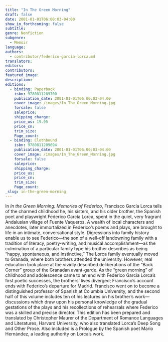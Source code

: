 ```yaml
---
title: "In The Green Morning"
draft: false
date: 2001-01-01T06:00:03-04:00
show_in_forthcoming: false
subtitle:
genre: Nonfiction
subgenre:
  - Memoir
language:
authors:
  - contributor/federico-garcia-lorca.md
translators:
editors:
contributors:
featured_image:
description:
editions:
  - binding: Paperback
    isbn: 9780811209700
    publication_date: 2001-01-01T06:00:03-04:00
    cover_image: /images/In_The_Green_Morning.jpg
    forsale: false
    saleprice:
    shipping_charge:
    price_us: 19.95
    price_cn:
    trim_size:
    Page_count:
  - binding: Clothbound
    isbn: 9780811209694
    publication_date: 2001-01-01T06:00:03-04:00
    cover_image: /images/In_The_Green_Morning.jpg
    forsale: false
    saleprice:
    shipping_charge:
    price_us:
    price_cn:
    trim_size:
    Page_count:
_slug: in-the-green-morning
---
```


In _In the Green Morning: Memories of Federico_, Francisco García Lorca tells of the charmed childhood he, his sisters, and his older brother, the Spanish poet and playwright Federico García Lorca, spent in the quiet, very fragrant Andalusian village of Fuente Vaqueros. A wealth of local characters and anecdotes, later immortalized in Federico’s poems and plays, are brought to life in an intimate, conversational style. Digressions into family history enable us to see Federico—the son of a well-off landowning family with a tradition of literacy, poetry-writing, and musical accomplishment—as the culmination of a particular family type his brother describes as being “happy, spontaneous, and instinctive,” The Lorca family eventually moved to Granada, where both brothers attended the university. However, real education took place at the vividly described deliberations of the “Back Corner” group of the Granadan avant-garde. As the “green morning” of childhood and adolescence came to an end with Federico García Lorca’s first poetic successes, the brothers’ lives diverged; Francisco’s account ends with Federico’s departure for Madrid. Francisco went on to become a distinguished professor of Spanish at Columbia University, and the second half of this volume includes ten of his lectures on his brother’s work—discussions which draw upon his personal knowledge of the gradual gestations of the plays and his recollections of rehearsals where Federico was a skilled and precise director. This edition has been prepared and translated by Christopher Maurer of the Department of Romance Languages and Literatures, Harvard University, who also translated Lorca’s Deep Song and Other Prose. Also included is a Prologue by the Spanish poet Mario Hernández, a leading authority on Lorca’s work.


